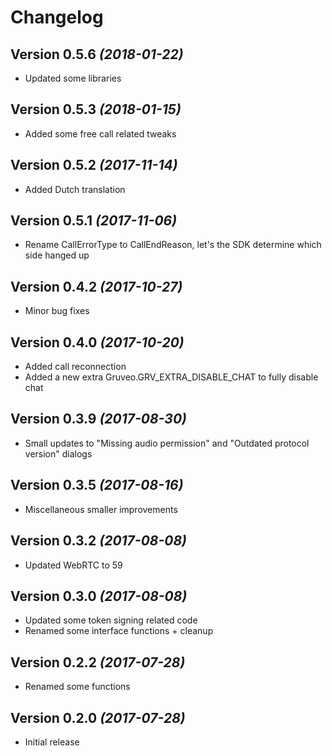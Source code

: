 Changelog
==========

Version 0.5.6 *(2018-01-22)*
----------------------------

 * Updated some libraries

Version 0.5.3 *(2018-01-15)*
----------------------------

 * Added some free call related tweaks

Version 0.5.2 *(2017-11-14)*
----------------------------

 * Added Dutch translation

Version 0.5.1 *(2017-11-06)*
----------------------------

 * Rename CallErrorType to CallEndReason, let's the SDK determine which side hanged up

Version 0.4.2 *(2017-10-27)*
----------------------------

 * Minor bug fixes

Version 0.4.0 *(2017-10-20)*
----------------------------

 * Added call reconnection
 * Added a new extra Gruveo.GRV_EXTRA_DISABLE_CHAT to fully disable chat

Version 0.3.9 *(2017-08-30)*
----------------------------

 * Small updates to "Missing audio permission" and "Outdated protocol version" dialogs

Version 0.3.5 *(2017-08-16)*
----------------------------

 * Miscellaneous smaller improvements

Version 0.3.2 *(2017-08-08)*
----------------------------

 * Updated WebRTC to 59

Version 0.3.0 *(2017-08-08)*
----------------------------

 * Updated some token signing related code
 * Renamed some interface functions + cleanup

Version 0.2.2 *(2017-07-28)*
----------------------------

 * Renamed some functions
 
Version 0.2.0 *(2017-07-28)*
----------------------------

 * Initial release
